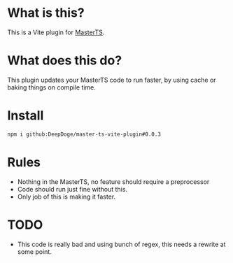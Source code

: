 # What is this?

This is a Vite plugin for [MasterTS](https://github.com/DeepDoge/master-ts).

# What does this do?

This plugin updates your MasterTS code to run faster, by using cache or baking things on compile time.

# Install
```bash
npm i github:DeepDoge/master-ts-vite-plugin#0.0.3
```

# Rules

-   Nothing in the MasterTS, no feature should require a preprocessor
-   Code should run just fine without this.
-   Only job of this is making it faster.

# TODO

-   This code is really bad and using bunch of regex, this needs a rewrite at some point.
